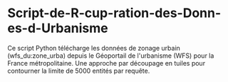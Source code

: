 # Script-de-R-cup-ration-des-Donn-es-d-Urbanisme

Ce script Python télécharge les données de zonage urbain (wfs_du:zone_urba) depuis le Géoportail de l'urbanisme (WFS) pour la France métropolitaine. 
Une approche par découpage en tuiles pour contourner la limite de 5000 entités par requête.
